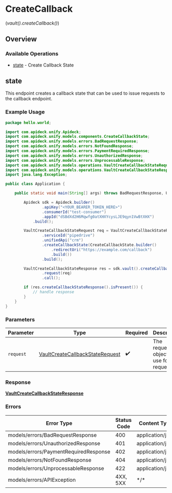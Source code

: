 # CreateCallback
(*vault().createCallback()*)

## Overview

### Available Operations

* [state](#state) - Create Callback State

## state

This endpoint creates a callback state that can be used to issue requests to the callback endpoint.


### Example Usage

```java
package hello.world;

import com.apideck.unify.Apideck;
import com.apideck.unify.models.components.CreateCallbackState;
import com.apideck.unify.models.errors.BadRequestResponse;
import com.apideck.unify.models.errors.NotFoundResponse;
import com.apideck.unify.models.errors.PaymentRequiredResponse;
import com.apideck.unify.models.errors.UnauthorizedResponse;
import com.apideck.unify.models.errors.UnprocessableResponse;
import com.apideck.unify.models.operations.VaultCreateCallbackStateRequest;
import com.apideck.unify.models.operations.VaultCreateCallbackStateResponse;
import java.lang.Exception;

public class Application {

    public static void main(String[] args) throws BadRequestResponse, UnauthorizedResponse, PaymentRequiredResponse, NotFoundResponse, UnprocessableResponse, Exception {

        Apideck sdk = Apideck.builder()
                .apiKey("<YOUR_BEARER_TOKEN_HERE>")
                .consumerId("test-consumer")
                .appId("dSBdXd2H6Mqwfg0atXHXYcysLJE9qyn1VwBtXHX")
            .build();

        VaultCreateCallbackStateRequest req = VaultCreateCallbackStateRequest.builder()
                .serviceId("pipedrive")
                .unifiedApi("crm")
                .createCallbackState(CreateCallbackState.builder()
                    .redirectUri("https://example.com/callback")
                    .build())
                .build();

        VaultCreateCallbackStateResponse res = sdk.vault().createCallback().state()
                .request(req)
                .call();

        if (res.createCallbackStateResponse().isPresent()) {
            // handle response
        }
    }
}
```

### Parameters

| Parameter                                                                                     | Type                                                                                          | Required                                                                                      | Description                                                                                   |
| --------------------------------------------------------------------------------------------- | --------------------------------------------------------------------------------------------- | --------------------------------------------------------------------------------------------- | --------------------------------------------------------------------------------------------- |
| `request`                                                                                     | [VaultCreateCallbackStateRequest](../../models/operations/VaultCreateCallbackStateRequest.md) | :heavy_check_mark:                                                                            | The request object to use for the request.                                                    |

### Response

**[VaultCreateCallbackStateResponse](../../models/operations/VaultCreateCallbackStateResponse.md)**

### Errors

| Error Type                            | Status Code                           | Content Type                          |
| ------------------------------------- | ------------------------------------- | ------------------------------------- |
| models/errors/BadRequestResponse      | 400                                   | application/json                      |
| models/errors/UnauthorizedResponse    | 401                                   | application/json                      |
| models/errors/PaymentRequiredResponse | 402                                   | application/json                      |
| models/errors/NotFoundResponse        | 404                                   | application/json                      |
| models/errors/UnprocessableResponse   | 422                                   | application/json                      |
| models/errors/APIException            | 4XX, 5XX                              | \*/\*                                 |
